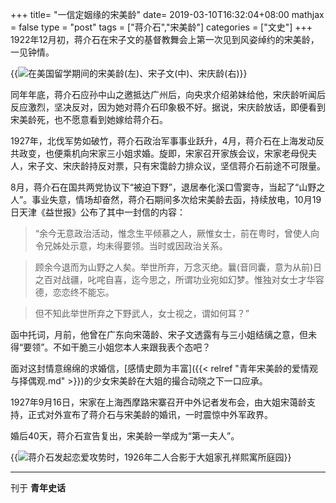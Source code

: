 +++
title= "一信定姻缘的宋美龄"
date= 2019-03-10T16:32:04+08:00
mathjax = false
type = "post"
tags = ["蒋介石","宋美龄"]
categories = ["文史"]
+++
1922年12月初，蒋介石在宋子文的基督教舞会上第一次见到风姿绰约的宋美龄，一见钟情。

{{<img src="https://ian2.oss-cn-hangzhou.aliyuncs.com/2019-03-10-095711.png" alt="在美国留学期间的宋美龄(左)、宋子文(中)、宋庆龄(右)">}}

同年年底，蒋介石应孙中山之邀抵达广州后，向央求介绍弟妹给他，宋庆龄听闻后反应激烈，坚决反对，因为她对蒋介石印象极不好。据说，宋庆龄放话，即便看到宋美龄死，也不愿意看到她嫁给蒋介石。

1927年，北伐军势如破竹，蒋介石政治军事事业跃升，4月，蒋介石在上海发动反共政变，也便乘机向宋家三小姐求婚。旋即，宋家召开家族会议，宋家老母倪夫人，宋子文、宋庆龄持反对票，只有宋霭龄力排众议，坚信蒋介石前途不可限量。

8月，蒋介石在国共两党协议下“被迫下野”，退居奉化溪口雪窦寺，当起了“山野之人”。事业失意，情场却奋然，蒋介石期间多次给宋美龄去函，持续放电，10月19日天津《益世报》公布了其中一封信的内容：
<!--more-->

>“余今无意政治活动，惟念生平倾慕之人，厥惟女士，前在粤时，曾使人向令兄姊处示意，均未得要领。当时或因政治关系。

>顾余今退而为山野之人矣。举世所弃，万念灭绝。曩(音同囊，意为从前)日之百对战疆，叱咤自喜，迄今思之，所谓功业宛如幻梦。惟独对女士才华容德，恋恋终不能忘。

>但不知此举世所弃之下野武人，女士视之，谓如何耳？”

函中托词，月前，他曾在广东向宋蔼龄、宋子文透露有与三小姐结缡之意，但未得“要领”。不如干脆三小姐您本人来跟我表个态吧？

面对这封情意绵绵的求婚信，[感情史颇为丰富]({{< relref "青年宋美龄的爱情观与择偶观.md" >}})的少女宋美龄在大姐的撮合动晓之下一口应承。

1927年9月16日，宋家在上海西摩路宋寨召开中外记者发布会，由大姐宋蔼龄支持，正式对外宣布了蒋介石与宋美龄的婚讯，一时震惊中外军政界。

婚后40天，蒋介石宣告复出，宋美龄一举成为“第一夫人”。

{{<img src="https://ian2.oss-cn-hangzhou.aliyuncs.com/2019-03-10-095338.png" alt="蒋介石发起恋爱攻势时，1926年二人合影于大姐家孔祥熙寓所庭园">}}

---
刊于 **青年史话**
